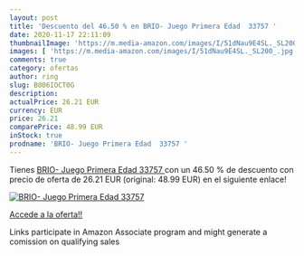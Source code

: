 ```yaml
---
layout: post
title: 'Descuento del 46.50 % en BRIO- Juego Primera Edad  33757 '
date: 2020-11-17 22:11:09
thumbnailImage: 'https://m.media-amazon.com/images/I/51dNau9E4SL._SL200_.jpg'
images: [ 'https://m.media-amazon.com/images/I/51dNau9E4SL._SL200_.jpg' ]
comments: true
category: ofertas
author: ring
slug: B006IOCT0G
description:
actualPrice: 26.21 EUR
currency: EUR
price: 26.21
comparePrice: 48.99 EUR
inStock: true
prodname: 'BRIO- Juego Primera Edad  33757 '
---
```


Tienes [BRIO- Juego Primera Edad  33757 ](https://www.amazon.es/dp/B006IOCT0G/?tag=tolees-21) con un 46.50 % de descuento con precio de oferta de 26.21 EUR (original: 48.99 EUR) en el siguiente enlace!

[![BRIO- Juego Primera Edad  33757 ](https://m.media-amazon.com/images/I/51dNau9E4SL._SL200_.jpg)](https://www.amazon.es/dp/B006IOCT0G/?tag=tolees-21)

[Accede a la oferta!!](https://www.amazon.es/dp/B006IOCT0G/?tag=tolees-21)

Links participate in Amazon Associate program and might generate a comission on qualifying sales


